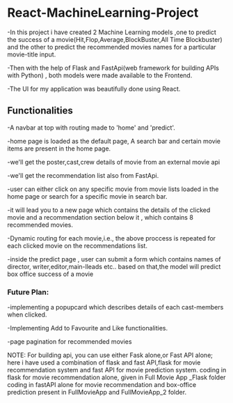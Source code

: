 # React-MachineLearning-Project

-In this project i have created 2 Machine Learning models ,one to predict the success of a movie(Hit,Flop,Average,BlockBuster,All Time Blockbuster) and the other to predict the recommended movies names for a particular movie-title input.


-Then with the help of Flask and FastApi(web framework for building APIs with Python) , both models were made available to the Frontend.


-The UI for my application was beautifully done using React.

## Functionalities
-A navbar at top with routing made to 'home' and 'predict'.
 
-home page is loaded as the default page, A search bar and certain movie items are present in the home page.


-we'll get the poster,cast,crew details of movie from an external movie api


-we'll get the recommendation list also from FastApi.


-user can either click on any specific movie from movie lists loaded in the home page or search for a specific movie in search bar.


-it will lead you to a new page which contains the details of the clicked movie and a recommendation section below it , which contains 8 recommended movies.


-Dynamic routing for each movie,i.e., the above proccess is repeated for each clicked movie on the recommendations list.


-inside the predict page , user can submit a form which contains names of director, writer,editor,main-lleads etc.. based on that,the model will predict box office success of a movie

### Future Plan:
-implementing a popupcard which describes details of each cast-members when clicked.


-Implementing Add to Favourite and Like functionalities.


-page pagination for recommended movies


NOTE: For building api, you can use either Fask alone,or Fast API alone;
      here i have used a combination of flask and fast API,flask for movie recommendation system and fast API for movie prediction system.
      coding in flask for movie recommendation alone, given in Full Movie App _Flask folder
      coding in fastAPI alone for movie recommendation and box-office prediction present in FullMovieApp and FullMovieApp_2 folder.
      
